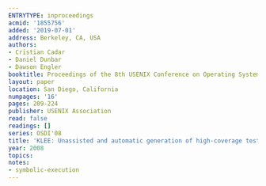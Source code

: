 ```yaml
---
ENTRYTYPE: inproceedings
acmid: '1855756'
added: '2019-07-01'
address: Berkeley, CA, USA
authors:
- Cristian Cadar
- Daniel Dunbar
- Dawson Engler
booktitle: Proceedings of the 8th USENIX Conference on Operating Systems Design and Implementation
layout: paper
location: San Diego, California
numpages: '16'
pages: 209-224
publisher: USENIX Association
read: false
readings: []
series: OSDI'08
title: 'KLEE: Unassisted and automatic generation of high-coverage tests for complex systems programs'
year: 2008
topics:
notes:
- symbolic-execution
---
```

